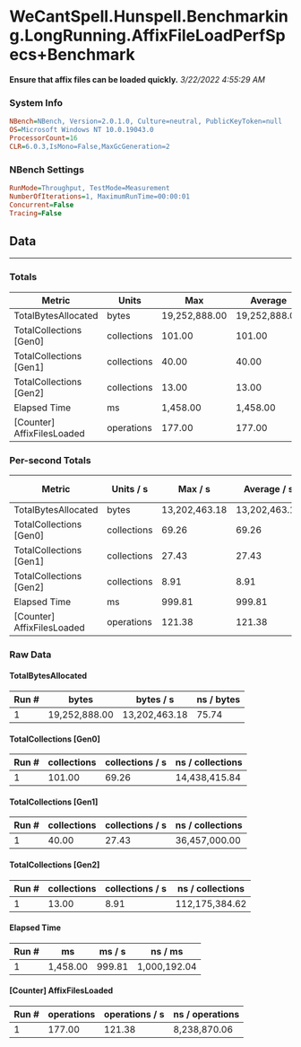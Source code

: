 ﻿# WeCantSpell.Hunspell.Benchmarking.LongRunning.AffixFileLoadPerfSpecs+Benchmark
__Ensure that affix files can be loaded quickly.__
_3/22/2022 4:55:29 AM_
### System Info
```ini
NBench=NBench, Version=2.0.1.0, Culture=neutral, PublicKeyToken=null
OS=Microsoft Windows NT 10.0.19043.0
ProcessorCount=16
CLR=6.0.3,IsMono=False,MaxGcGeneration=2
```

### NBench Settings
```ini
RunMode=Throughput, TestMode=Measurement
NumberOfIterations=1, MaximumRunTime=00:00:01
Concurrent=False
Tracing=False
```

## Data
-------------------

### Totals
|          Metric |           Units |             Max |         Average |             Min |          StdDev |
|---------------- |---------------- |---------------- |---------------- |---------------- |---------------- |
|TotalBytesAllocated |           bytes |   19,252,888.00 |   19,252,888.00 |   19,252,888.00 |            0.00 |
|TotalCollections [Gen0] |     collections |          101.00 |          101.00 |          101.00 |            0.00 |
|TotalCollections [Gen1] |     collections |           40.00 |           40.00 |           40.00 |            0.00 |
|TotalCollections [Gen2] |     collections |           13.00 |           13.00 |           13.00 |            0.00 |
|    Elapsed Time |              ms |        1,458.00 |        1,458.00 |        1,458.00 |            0.00 |
|[Counter] AffixFilesLoaded |      operations |          177.00 |          177.00 |          177.00 |            0.00 |

### Per-second Totals
|          Metric |       Units / s |         Max / s |     Average / s |         Min / s |      StdDev / s |
|---------------- |---------------- |---------------- |---------------- |---------------- |---------------- |
|TotalBytesAllocated |           bytes |   13,202,463.18 |   13,202,463.18 |   13,202,463.18 |            0.00 |
|TotalCollections [Gen0] |     collections |           69.26 |           69.26 |           69.26 |            0.00 |
|TotalCollections [Gen1] |     collections |           27.43 |           27.43 |           27.43 |            0.00 |
|TotalCollections [Gen2] |     collections |            8.91 |            8.91 |            8.91 |            0.00 |
|    Elapsed Time |              ms |          999.81 |          999.81 |          999.81 |            0.00 |
|[Counter] AffixFilesLoaded |      operations |          121.38 |          121.38 |          121.38 |            0.00 |

### Raw Data
#### TotalBytesAllocated
|           Run # |           bytes |       bytes / s |      ns / bytes |
|---------------- |---------------- |---------------- |---------------- |
|               1 |   19,252,888.00 |   13,202,463.18 |           75.74 |

#### TotalCollections [Gen0]
|           Run # |     collections | collections / s |ns / collections |
|---------------- |---------------- |---------------- |---------------- |
|               1 |          101.00 |           69.26 |   14,438,415.84 |

#### TotalCollections [Gen1]
|           Run # |     collections | collections / s |ns / collections |
|---------------- |---------------- |---------------- |---------------- |
|               1 |           40.00 |           27.43 |   36,457,000.00 |

#### TotalCollections [Gen2]
|           Run # |     collections | collections / s |ns / collections |
|---------------- |---------------- |---------------- |---------------- |
|               1 |           13.00 |            8.91 |  112,175,384.62 |

#### Elapsed Time
|           Run # |              ms |          ms / s |         ns / ms |
|---------------- |---------------- |---------------- |---------------- |
|               1 |        1,458.00 |          999.81 |    1,000,192.04 |

#### [Counter] AffixFilesLoaded
|           Run # |      operations |  operations / s | ns / operations |
|---------------- |---------------- |---------------- |---------------- |
|               1 |          177.00 |          121.38 |    8,238,870.06 |


